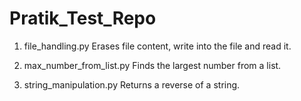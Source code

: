 # Pratik_Test_Repo

1. file_handling.py
    Erases file content, write into the file and read it.

2. max_number_from_list.py
    Finds the largest number from a list.

3. string_manipulation.py
    Returns a reverse of a string.
 
	